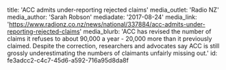 title: 'ACC admits under-reporting rejected claims'
media_outlet: 'Radio NZ'
media_author: 'Sarah Robson'
mediadate: '2017-08-24'
media_link: 'https://www.radionz.co.nz/news/national/337884/acc-admits-under-reporting-rejected-claims'
media_blurb: 'ACC has revised the number of claims it refuses to about 90,000 a year - 20,000 more than it previously claimed. Despite the correction, researchers and advocates say ACC is still grossly underestimating the numbers of claimants unfairly missing out.'
id: fe3adcc2-c4c7-45d6-a592-716a95d8da8f
